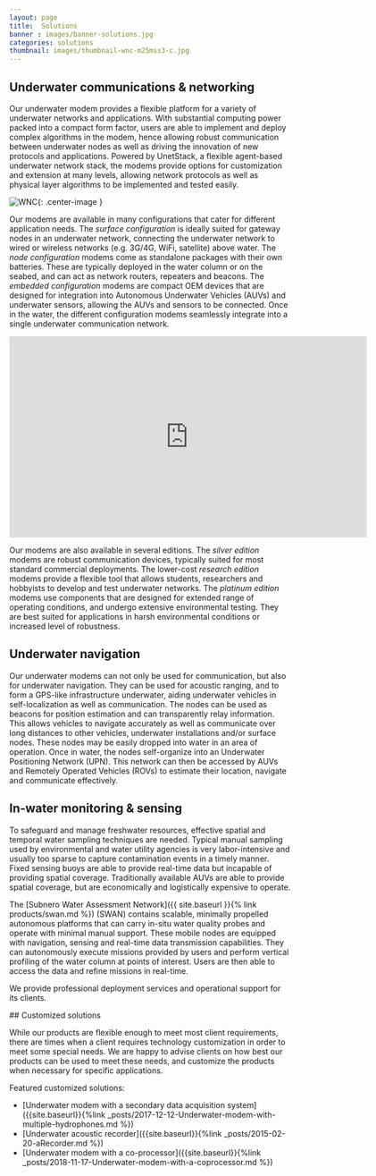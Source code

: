 ```yaml
---
layout: page
title:  Solutions
banner : images/banner-solutions.jpg
categories: solutions
thumbnail: images/thumbnail-wnc-m25mss3-c.jpg
---
```


## Underwater communications & networking

Our underwater modem provides a flexible platform for a variety of underwater networks and applications. With substantial computing power packed into a compact form factor, users are able to implement and deploy complex algorithms in the modem, hence allowing robust communication between underwater nodes as well as driving the innovation of new protocols and applications. Powered by UnetStack, a flexible agent-based underwater network stack, the modems provide options for customization and extension at many levels, allowing network protocols as well as physical layer algorithms to be implemented and tested easily.

![WNC]({{site.baseurl}}/images/network.jpg){: .center-image  }

Our modems are available in many configurations that cater for different application needs. The _surface configuration_ is ideally suited for gateway nodes in an underwater network, connecting the underwater network to wired or wireless networks (e.g. 3G/4G, WiFi, satellite) above water. The _node configuration_ modems come as standalone packages with their own batteries. These are typically deployed in the water column or on the seabed, and can act as network routers, repeaters and beacons. The _embedded configuration_ modems are compact OEM devices that are designed for integration into Autonomous Underwater Vehicles (AUVs) and underwater sensors, allowing the AUVs and sensors to be connected. Once in the water, the different configuration modems seamlessly integrate into a single underwater communication network.

<div class="video-wrapper">
<iframe width="640" height="360" src="https://www.youtube.com/embed/VWZ8Nh3QgFU" frameborder="0" allow="autoplay; encrypted-media" allowfullscreen></iframe>
</div>

Our modems are also available in several editions. The _silver edition_ modems are robust communication devices, typically suited for most standard commercial deployments. The lower-cost _research edition_ modems provide a flexible tool that allows students, researchers and hobbyists to develop and test underwater networks. The _platinum edition_ modems use components that are designed for extended range of operating conditions, and undergo extensive environmental testing. They are best suited for applications in harsh environmental conditions or increased level of robustness.


<div class='one spacing'></div>

## Underwater navigation

Our underwater modems can not only be used for communication, but also for underwater navigation. They can be used for acoustic ranging, and to form a GPS-like infrastructure underwater, aiding underwater vehicles in self-localization as well as communication. The nodes can be used as beacons for position estimation and can transparently relay information. This allows vehicles to navigate accurately as well as communicate over long distances to other vehicles, underwater installations and/or surface nodes. These nodes may be easily dropped into water in an area of operation. Once in water, the nodes self-organize into an Underwater Positioning Network (UPN). This network can then be accessed by AUVs and Remotely Operated Vehicles (ROVs) to estimate their location, navigate and communicate effectively.

<div class='one spacing' id="spacing"></div>

## In-water monitoring & sensing

To safeguard and manage freshwater resources, effective spatial and temporal water sampling techniques are needed. Typical manual sampling used by environmental and water utility agencies is very labor-intensive and usually too sparse to capture contamination events in a timely manner. Fixed sensing buoys are able to provide real-time data but incapable of providing spatial coverage. Traditionally available AUVs are able to provide spatial coverage, but are economically and logistically expensive to operate.

The [Subnero Water Assessment Network]({{ site.baseurl }}{% link products/swan.md %}) (SWAN) contains scalable, minimally propelled autonomous platforms that can carry in-situ water quality probes and operate with minimal manual support. These mobile nodes are equipped with navigation, sensing and real-time data transmission capabilities. They can autonomously execute missions provided by users and perform vertical profiling of the water column at points of interest. Users are then able to access the data and refine missions in real-time.

We provide professional deployment services and operational support for its clients.

<div class='one spacing'></div>
## Customized solutions

While our products are flexible enough to meet most client requirements, there are times when a client requires technology customization in order to meet some special needs. We are happy to advise clients on how best our products can be used to meet these needs, and customize the products when necessary for specific applications.

Featured customized solutions:

- [Underwater modem with a secondary data acquisition system]({{site.baseurl}}{%link _posts/2017-12-12-Underwater-modem-with-multiple-hydrophones.md %})
- [Underwater acoustic recorder]({{site.baseurl}}{%link _posts/2015-02-20-aRecorder.md %})
- [Underwater modem with a co-processor]({{site.baseurl}}{%link _posts/2018-11-17-Underwater-modem-with-a-coprocessor.md %})
